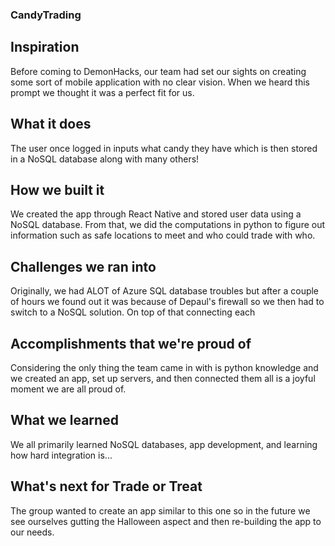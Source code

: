 ### CandyTrading


## Inspiration
Before coming to DemonHacks, our team had set our sights on creating some sort of mobile application with no clear vision. When we heard this prompt we thought it was a perfect fit for us.

## What it does
The user once logged in inputs what candy they have which is then stored in a NoSQL database along with many others! 

## How we built it
We created the app through React Native and stored user data using a NoSQL database. From that, we did the computations in python to figure out information such as safe locations to meet and who could trade with who.

## Challenges we ran into
Originally, we had ALOT of Azure SQL database troubles but after a couple of hours we found out it was because of Depaul's firewall so we then had to switch to a NoSQL solution. On top of that connecting each 

## Accomplishments that we're proud of
Considering the only thing the team came in with is python knowledge and we created an app, set up servers, and then connected them all is a joyful moment we are all proud of.

## What we learned
We all primarily learned NoSQL databases, app development, and learning how hard integration is...

## What's next for Trade or Treat
The group wanted to create an app similar to this one so in the future we see ourselves gutting the Halloween aspect and then re-building the app to our needs.  
